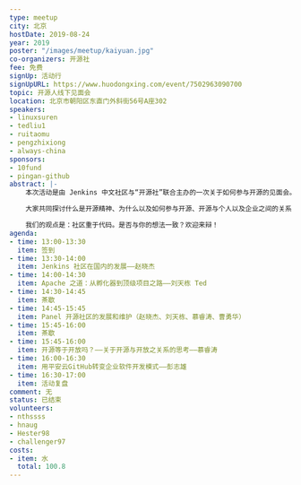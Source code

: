 ```yaml
---
type: meetup
city: 北京
hostDate: 2019-08-24
year: 2019
poster: "/images/meetup/kaiyuan.jpg"
co-organizers: 开源社
fee: 免费
signUp: 活动行
signUpURL: https://www.huodongxing.com/event/7502963090700
topic: 开源人线下见面会
location: 北京市朝阳区东直门外斜街56号A座302
speakers:
- linuxsuren
- tedliu1
- ruitaomu
- pengzhixiong
- always-china
sponsors:
- 10fund
- pingan-github
abstract: |-
    本次活动是由 Jenkins 中文社区与“开源社”联合主办的一次关于如何参与开源的见面会。

    大家共同探讨什么是开源精神、为什么以及如何参与开源、开源与个人以及企业之间的关系、开源社区存在的重要意义、996是否与开源背道而驰。

    我们的观点是：社区重于代码。是否与你的想法一致？欢迎来辩！
agenda:
- time: 13:00-13:30
  item: 签到
- time: 13:30-14:00
  item: Jenkins 社区在国内的发展——赵晓杰
- time: 14:00-14:30
  item: Apache 之道：从孵化器到顶级项目之路——刘天栋 Ted
- time: 14:30-14:45
  item: 茶歇
- time: 14:45-15:45
  item: Panel 开源社区的发展和维护（赵晓杰、刘天栋、慕睿涛、曹勇华）
- time: 15:45-16:00
  item: 茶歇
- time: 15:45-16:00
  item: 开源等于开放吗？——关于开源与开放之关系的思考——慕睿涛
- time: 16:00-16:30
  item: 用平安云GitHub转变企业软件开发模式——彭志雄
- time: 16:30-17:00
  item: 活动复盘
comment: 无
status: 已结束
volunteers:
- nthssss
- hnaug
- Hester98
- challenger97
costs:
- item: 水
  total: 100.8
---
```

